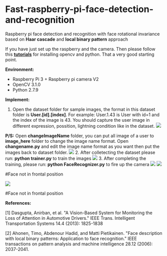 # Fast-raspberry-pi-face-detection-and-recognition
Raspberry pi face detection and recognition with face rotational invariance based on **Haar cascade** and **local binary pattern** approach

If you have just set up the raspberry and the camera. Then please follow this [**tutorials**](http://www.pyimagesearch.com/2016/04/18/install-guide-raspberry-pi-3-raspbian-jessie-opencv-3/) for installing opencv and python. That a very good starting point.

**Environment:**
- Raspberry Pi 3 + Raspberry pi camera V2
- OpenCV 3.1.0
- Python 2.7.9

**Implement:**
1. Open the dataset folder for sample images, the format in this dataset folder is **User.[id].[index]**. For example: User.1.43 is User with id=1 and the index of the image is 43. You should capture the user image in different expression, possition, lightning condition like in the dataset.
![](https://github.com/DangLienMinh/Fast-raspberry-pi-face-detection-and-recognition/blob/master/upload/2017-04-01-154913_1184x624_scrot.png)

**P/S:** Open **changeImageName** folder, you can put all image of a user to **image_here** folder to change the image name format. Open **changename.py** and edit the image name format as you want then put the images back to dataset folder.
![](https://github.com/DangLienMinh/Fast-raspberry-pi-face-detection-and-recognition/blob/master/upload/2017-04-01-155213_1184x624_scrot.png)
2. After colletecting the dataset please run: **python trainer.py** to train the images
![](https://github.com/DangLienMinh/Fast-raspberry-pi-face-detection-and-recognition/blob/master/upload/2017-04-01-155423_1184x624_scrot.png)
3. After completing the training, please run: **python FaceRecognizer.py** to fire up the camera
![](https://github.com/DangLienMinh/Fast-raspberry-pi-face-detection-and-recognition/blob/master/upload/2017-04-01-155503_1184x624_scrot.png)
![](https://github.com/DangLienMinh/Fast-raspberry-pi-face-detection-and-recognition/blob/master/upload/2017-04-01-155547_1184x624_scrot.png)

#Face not in frontal position

![](https://github.com/DangLienMinh/Fast-raspberry-pi-face-detection-and-recognition/blob/master/upload/2017-04-01-155602_1184x624_scrot.png)

#Face not in frontal position

**References:**

[1] Dasgupta, Anirban, et al. "A Vision-Based System for Monitoring the Loss of Attention in Automotive Drivers." IEEE Trans. Intelligent Transportation Systems 14.4 (2013): 1825-1838

[2] Ahonen, Timo, Abdenour Hadid, and Matti Pietikainen. "Face description with local binary patterns: Application to face recognition." IEEE transactions on pattern analysis and machine intelligence 28.12 (2006): 2037-2041.
